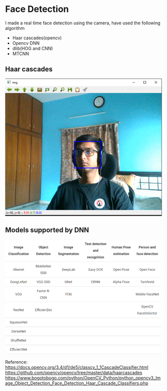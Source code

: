 # Face Detection

I made a real time face detection using the camera, have used the following algorithm
- Haar cascades(opencv)
- Opencv DNN 
- dlib(HOG and CNN)
- MTCNN

## Haar cascades
![](opencv_result.PNG)


## Models supported by DNN
![](model_support_dnn.PNG)

Reference: <br />
https://docs.opencv.org/3.4/d1/de5/classcv_1_1CascadeClassifier.html <br />
https://github.com/opencv/opencv/tree/master/data/haarcascades <br />
https://www.bogotobogo.com/python/OpenCV_Python/python_opencv3_Image_Object_Detection_Face_Detection_Haar_Cascade_Classifiers.php<br />	